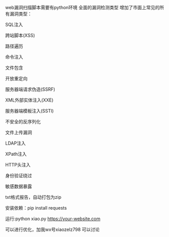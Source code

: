


web漏洞扫描脚本需要有python环境
全面的漏洞检测类型
增加了市面上常见的所有漏洞类型：

SQL注入

跨站脚本(XSS)

路径遍历

命令注入

文件包含

开放重定向

服务器端请求伪造(SSRF)

XML外部实体注入(XXE)

服务器端模板注入(SSTI)

不安全的反序列化

文件上传漏洞

LDAP注入

XPath注入

HTTP头注入

身份验证绕过

敏感数据暴露

txt格式报告，自动打包为zip


安装依赖：pip install requests


运行:python xiao.py https://your-website.com


可以进行优化，加我wx号xiaozelz798  可以讨论

